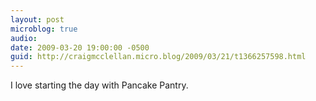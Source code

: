```yaml
---
layout: post
microblog: true
audio: 
date: 2009-03-20 19:00:00 -0500
guid: http://craigmcclellan.micro.blog/2009/03/21/t1366257598.html
---
```

I love starting the day with Pancake Pantry.
